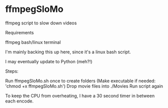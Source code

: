 # ffmpegSloMo
ffmpeg script to slow down videos

Requirements

ffmpeg
bash/linux terminal

I'm mainly backing this up here, since it's a linux bash script.

I may eventually update to Python (meh?!)

Steps:

Run ffmpegSloMo.sh once to create folders (Make executable if needed: 'chmod +x ffmpegSloMo.sh')
Drop movie files into ./Movies
Run script again

To keep the CPU from overheating, I have a 30 second timer in between each encode.

